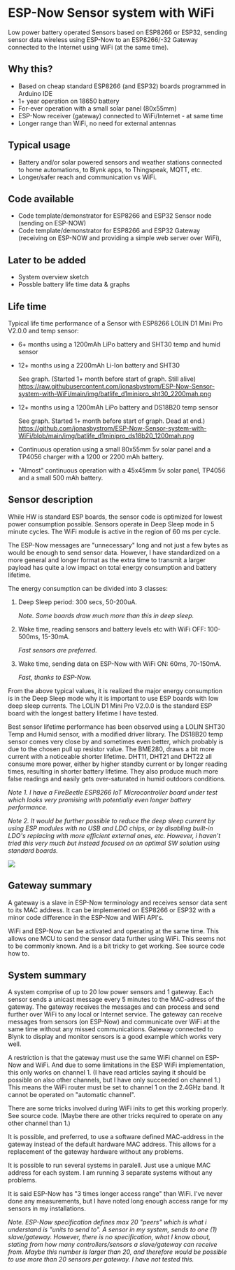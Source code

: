 # ESP-Now Sensor system with WiFi
Low power battery operated Sensors based on ESP8266 or ESP32, sending sensor data wireless using ESP-Now to an ESP8266/-32 Gateway connected to the Internet using WiFi (at the same time).

## Why this?
- Based on cheap standard ESP8266 (and ESP32) boards programmed in Arduino IDE
- 1+ year operation on 18650 battery
- For-ever operation with a small solar panel (80x55mm)
- ESP-Now receiver (gateway) connected to WiFi/Internet - at same time
- Longer range than WiFi, no need for external antennas

## Typical usage 
- Battery and/or solar powered sensors and weather stations connected to home automations, to Blynk apps, to Thingspeak, MQTT, etc. 
- Longer/safer reach and communication vs WiFi.

## Code available
- Code template/demonstrator for ESP8266 and ESP32 Sensor node (sending on ESP-NOW)
- Code template/demonstrator for ESP8266 and ESP32 Gateway (receiving on ESP-NOW and providing a simple web server over WiFi),

## Later to be added
- System overview sketch
- Possble battery life time data & graphs

## Life time
Typical life time performance of a Sensor with ESP8266 LOLIN D1 Mini Pro V2.0.0 and temp sensor:
- 6+ months using a 1200mAh LiPo battery and SHT30 temp and humid sensor
- 12+ months using a 2200mAh Li-Ion battery and SHT30
   
   See graph. (Started 1+ month before start of graph. Still alive) https://raw.githubusercontent.com/jonasbystrom/ESP-Now-Sensor-system-with-WiFi/main/img/batlife_d1minipro_sht30_2200mah.png

- 12+ months using a 1200mAh LiPo battery and DS18B20 temp sensor

   See graph. Started 1+ month before start of graph. Dead at end.) https://github.com/jonasbystrom/ESP-Now-Sensor-system-with-WiFi/blob/main/img/batlife_d1minipro_ds18b20_1200mah.png
   
- Continuous operation using a small 80x55mm 5v solar panel and a TP4056 charger with a 1200 or 2200 mAh battery.
- "Almost" continuous operation with a 45x45mm 5v solar panel, TP4056 and a small 500 mAh battery.  


## Sensor description
While HW is standard ESP boards, the sensor code is optimized for lowest power consumption possible. Sensors operate in Deep Sleep mode in 5 minute cycles. The WiFi module is active in the region of 60 ms per cycle.

The ESP-Now messages are "unnecessary" long and not just a few bytes as would be enough to send sensor data. However, I have standardized on a more general and longer format as the extra time to transmit a larger payload has quite a low impact on total energy consumption and battery lifetime.

The energy consumption can be divided into 3 classes:
1. Deep Sleep period: 300 secs, 50-200uA. 
 
   _Note. Some boards draw much more than this in deep sleep._

2. Wake time, reading sensors and battery levels etc with WiFi OFF: 100-500ms, 15-30mA. 

   _Fast sensors are preferred._

3. Wake time, sending data on ESP-Now with WiFi ON: 60ms, 70-150mA. 

   _Fast, thanks to ESP-Now._

From the above typical values, it is realized the major energy consumption is in the Deep Sleep mode why it is important to use ESP boards with low deep sleep currents. The LOLIN D1 Mini Pro V2.0.0 is the standard ESP board with the longest battery lifetime I have tested.

Best sensor lifetime performance has been observed using a LOLIN SHT30 Temp and Humid sensor, with a modified driver library. The DS18B20 temp sensor comes very close by and sometimes even better, which probably is due to the chosen pull up resistor value. The BME280, draws a bit more current with a noticeable shorter lifetime. DHT11, DHT21 and DHT22 all consume more power, either by higher standby current or by longer reading times, resulting in shorter battery lifetime. They also produce much more false readings and easily gets over-saturated in humid outdoors conditions.

_Note 1. I have a FireBeetle ESP8266 IoT Microcontroller board under test which looks very promising with potentially even longer battery performance._

_Note 2. It would be further possible to reduce the deep sleep current by using ESP modules with no USB and LDO chips, or by disabling built-in LDO's replacing with more efficient external ones, etc. However, i haven't tried this very much but instead focused on an optimal SW solution using standard boards._

![](https://github.com/jonasbystrom/ESP-Now-Sensor-system-with-WiFi/blob/main/img/esp-now-temp-sensor-with-solar-panel.png)


## Gateway summary

A gateway is a slave in ESP-Now terminology and receives sensor data sent to its MAC address. It can be implemented on ESP8266 or ESP32 with a minor code difference in the ESP-Now and WiFi API's.

WiFi and ESP-Now can be activated and operating at the same time. This allows one MCU to send the sensor data further using WiFi. This seems not to be commonly known. And is a bit tricky to get working. See source code how to.


## System summary

A system comprise of up to 20 low power sensors and 1 gateway. Each sensor sends a unicast message every 5 minutes to the MAC-adress of the gateway. The gateway receives the messages and can process and send further over WiFi to any local or Internet service. The gateway can receive messages from sensors (on ESP-Now) and communicate over WiFi at the same time without any missed communications. Gateway connected to Blynk to display and monitor sensors is a good example which works very well.

A restriction is that the gateway must use the same WiFi channel on ESP-Now and WiFi. And due to some limitations in the ESP WiFi implementation, this only works on channel 1. (I have read articles saying it should be possible on also other channels, but I have only succeeded on channel 1.) This means the WiFi router must be set to channel 1 on the 2.4GHz band. It cannot be operated on "automatic channel".

There are some tricks involved during WiFi inits to get this working properly. See source code. (Maybe there are other tricks required to operate on any other channel than 1.)

It is possible, and preferred, to use a software defined MAC-address in the gateway instead of the default hardware MAC address. This allows for a replacement of the gateway hardware without any problems.

It is possible to run several systems in paralell. Just use a unique MAC address for each system. I am running 3 separate systems without any problems.

It is said ESP-Now has "3 times longer access range" than WiFi. I've never done any measurements, but I have noted long enough access range for my sensors in my installations.


_Note. ESP-Now specification defines max 20 "peers" which is what i understand is "units to send to". A sensor in my system, sends to one (1) slave/gateway. However, there is no specification, what I know about, stating from how many controllers/sensors a slave/gateway can receive from. Maybe this number is larger than 20, and therefore would be possible to use more than 20 sensors per gateway. I have not tested this._
